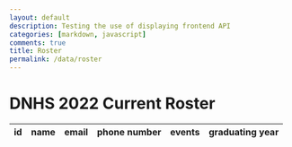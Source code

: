 ```yaml
---
layout: default
description: Testing the use of displaying frontend API
categories: [markdown, javascript]
comments: true
title: Roster
permalink: /data/roster
---
```

<h1>DNHS 2022 Current Roster</h1>
<table>
  <thead>
  <tr>
    <th>id</th>
    <th>name</th>
    <th>email</th>
    <th>phone number</th>
    <th>events</th>
    <th>graduating year</th>
  </tr>
  </thead>
  <tbody id = "result">

  </tbody>
</table>

<!-- Script is layed out in a sequence (no function) and will execute when page is loaded -->
<script>
  // prepare HTML result container for new output
  const resultContainer = document.getElementById("result");

  // prepare fetch options
  const url = "https://backend.dnhsscioly.tk/api/student/";

  const options = {
    method: 'GET', // *GET, POST, PUT, DELETE, etc.
    mode: 'cors', // no-cors, *cors, same-origin
    cache: 'default', // *default, no-cache, reload, force-cache, only-if-cached
    credentials: 'omit', // include, *same-origin, omit
    headers: {
      'Content-Type': 'application/json'
      // 'Content-Type': 'application/x-www-form-urlencoded',
    },
  };

  const putOptions = {
    method: 'PUT', // *GET, POST, PUT, DELETE, etc.
    mode: 'cors', // no-cors, *cors, same-origin
    cache: 'default', // *default, no-cache, reload, force-cache, only-if-cached
    credentials: 'omit', // include, *same-origin, omit
    headers: {
      'Content-Type': 'application/json'
      // 'Content-Type': 'application/x-www-form-urlencoded',
    },
  };

  // fetch the API
  fetch(url, options)
    // response is a RESTful "promise" on any successful fetch
    .then(response => {
      // check for response errors
      if (response.status !== 200) {
          const errorMsg = 'Database response error: ' + response.status;
          console.log(errorMsg);
          const tr = document.createElement("tr");
          const td = document.createElement("td");
          td.innerHTML = errorMsg;
          tr.appendChild(td);
          resultContainer.appendChild(tr);
          return;
      }
      // valid response will have json data
      response.json().then(data => {


          for (const row of data) {

            const tr = document.createElement("tr");

            const id = document.createElement("td");
            const name = document.createElement("td");
            const email = document.createElement("td");
            const phone = document.createElement("td");

            const event = document.createElement("td");
            event.innerHTML = row.event;
            event.id = "eventPerson"+row.id;
              const event_select = document.createElement("select");
                fetch("https://backend.dnhsscioly.tk/api/events/", options).then(response => {
                  response.json().then(eventList => {
                    for (const row of eventList) {
                      const opt = document.createElement("option");
                      opt.innerHTML = row.name;
                      opt.value = row.name;
                      event_select.appendChild(opt);
                    }
                  })
                })
                event_select.id = "select" + row.id;
                // opt.value = "anatomy";
                // opt.innerHTML = "anatomy"
                // event_select.appendChild(opt);
                event.appendChild(event_select);

              const event_button = document.createElement('button');
                event_button.innerHTML = "submit";
                event_button.id = "button" + row.id;
                event_button.onclick = function() {
                  console.log(event.id);
                  var selectedValue = document.getElementById(event_select.id).value;
                  console.log(selectedValue)
                  addEvent(selectedValue, url + "/addEvent/", id.innerHTML, event.id);
                };
                event.appendChild(event_button);

              
            const graduation = document.createElement("td");
            

            id.innerHTML = row.id;
            name.innerHTML = row.name;
            email.innerHTML = row.email;
            phone.innerHTML = row.phoneNumber;
            graduation.innerHTML = row.graduatingYear;

            tr.appendChild(id);
            tr.appendChild(name);

            tr.appendChild(email);
            tr.appendChild(phone)
            tr.appendChild(event);
            tr.appendChild(graduation);

            resultContainer.appendChild(tr);
          }
      })
  })
  // catch fetch errors (ie ACCESS to server blocked)
  .catch(err => {
    console.error(err);
    const tr = document.createElement("tr");
    const td = document.createElement("td");
    td.innerHTML = err;
    tr.appendChild(td);
    resultContainer.appendChild(tr);
  });

    function addEvent(event, url, id, elemID) {
    // fetch the API
    fetch(url + id + "/" + event, putOptions)
    // response is a RESTful "promise" on any successful fetch
    .then(response => {
      // check for response errors
      if (response.status !== 200) {
          error("PUT API response failure: " + response.status)
          return;  // api failure
      }
      // valid response will have JSON data
      response.json().then(data => {
          console.log(data);
          document.getElementById(elemID).innerHTML = data.event;
      })
    })
    // catch fetch errors (ie Nginx ACCESS to server blocked)
    .catch(err => {
      error(err + " " + put_url);
    });
    }
</script>
